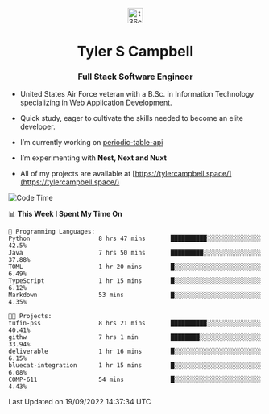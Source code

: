 <p align="center">
<a href="https://www.linkedin.com/in/t36campbell" target="blank"><img align="center" src="https://ik.imagekit.io/t36campbell/Portfolio/linkedin.png.original_m8bbGgPh6.png" alt="t36campbell" height="30" width="30" /></a>
</p>
<h1 align="center">Tyler S Campbell</h1>
<h3 align="center">Full Stack Software Engineer</h3>

* United States Air Force veteran with a B.Sc. in Information Technology specializing in Web Application Development. 

* Quick study, eager to cultivate the skills needed to become an elite developer.

* I’m currently working on [periodic-table-api](https://github.com/t36campbell/periodic-table-api)

* I’m experimenting with **Nest, Next and Nuxt**

* All of my projects are available at [https://tylercampbell.space/](https://tylercampbell.space/)

<!--START_SECTION:waka-->
![Code Time](http://img.shields.io/badge/Code%20Time-1%2C807%20hrs%2047%20mins-blue)

📊 **This Week I Spent My Time On** 

```text
💬 Programming Languages: 
Python                   8 hrs 47 mins       ██████████░░░░░░░░░░░░░░░   42.5% 
Java                     7 hrs 50 mins       █████████░░░░░░░░░░░░░░░░   37.88% 
TOML                     1 hr 20 mins        █░░░░░░░░░░░░░░░░░░░░░░░░   6.49% 
TypeScript               1 hr 15 mins        █░░░░░░░░░░░░░░░░░░░░░░░░   6.12% 
Markdown                 53 mins             █░░░░░░░░░░░░░░░░░░░░░░░░   4.35%

🐱‍💻 Projects: 
tufin-pss                8 hrs 21 mins       ██████████░░░░░░░░░░░░░░░   40.41% 
githw                    7 hrs 1 min         ████████░░░░░░░░░░░░░░░░░   33.94% 
deliverable              1 hr 16 mins        █░░░░░░░░░░░░░░░░░░░░░░░░   6.15% 
bluecat-integration      1 hr 15 mins        █░░░░░░░░░░░░░░░░░░░░░░░░   6.08% 
COMP-611                 54 mins             █░░░░░░░░░░░░░░░░░░░░░░░░   4.43%

```


 Last Updated on 19/09/2022 14:37:34 UTC
<!--END_SECTION:waka-->
